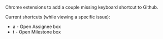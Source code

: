 Chrome extensions to add a couple missing keyboard shortcut to Github.

Current shortcuts (while viewing a specific issue):

* a - Open Assignee box
* t - Open Milestone box

